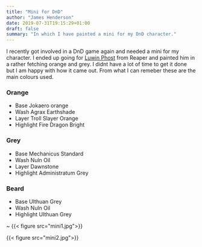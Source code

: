 ```yaml
---
title: "Mini for DnD"
author: "James Henderson"
date: 2019-07-31T19:15:29+01:00
draft: false
summary: "In which I have painted a mini for my DnD character."
---
```


I recently got involved in a DnD game again and needed a mini for my character. I ended up going for [Luwin Phost](https://www.reapermini.com/miniatures/dungeondwellers/latest/07008) from Reaper and painted him in a rather fetching orange and grey. I didnt have a lot of time to get it done but I am happy with how it came out. From what I can remeber these are the main colours used.

### Orange
* Base Jokaero orange
* Wash Agrax Earthshade
* Layer Troll Slayer Orange
* Highlight Fire Dragon Bright

### Grey
* Base Mechanicus Standard
* Wash Nuln Oil
* Layer Dawnstone
* Highlight Administratum Grey

### Beard
* Base Ulthuan Grey
* Wash Nuln Oil
* Highlight Ulthuan Grey


~
{{< figure src="mini1.jpg">}}

{{< figure src="mini2.jpg">}}

